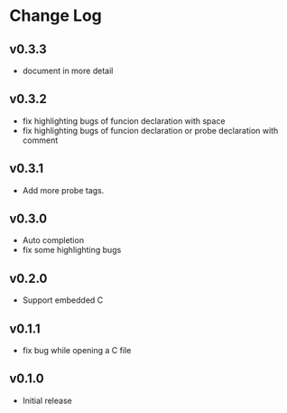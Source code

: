 # Change Log

## v0.3.3

- document in more detail

## v0.3.2

- fix highlighting bugs of funcion declaration with space
- fix highlighting bugs of funcion declaration or probe declaration with comment

## v0.3.1

- Add more probe tags.

## v0.3.0

- Auto completion
- fix some highlighting bugs

## v0.2.0

- Support embedded C

## v0.1.1

- fix bug while opening a C file

## v0.1.0

- Initial release
